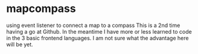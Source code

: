 # mapcompass
using event listener to connect a map to a compass
This is a 2nd time having a go at Github. In the meantime I have more or less learned to code in the 3 basic 
frontend languages. I am not sure what the advantage here will be yet.
